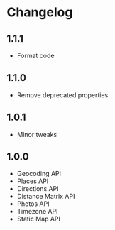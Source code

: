 # Changelog

## 1.1.1
- Format code

## 1.1.0
- Remove deprecated properties

## 1.0.1
- Minor tweaks

## 1.0.0

- Geocoding API
- Places API
- Directions API
- Distance Matrix API
- Photos API
- Timezone API
- Static Map API
